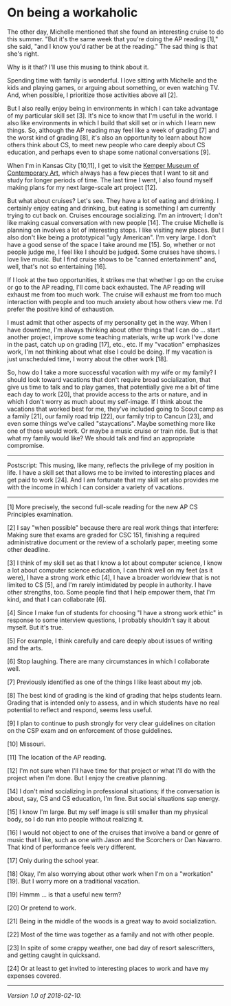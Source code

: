 On being a workaholic
=====================

The other day, Michelle mentioned that she found an interesting cruise
to do this summer.  "But it's the same week that you're doing the AP
reading [1]," she said, "and I know you'd rather be at the reading."
The sad thing is that she's right.

Why is it that?  I'll use this musing to think about it.

Spending time with family is wonderful.  I love sitting with Michelle and
the kids and playing games, or arguing about something, or even watching 
TV.  And, when possible, I prioritize those activities above all [2].

But I also really enjoy being in environments in which I can take
advantage of my particular skill set [3].  It's nice to know that I'm
useful in the world.  I also like environments in which I build that
skill set or in which I learn new things.  So, although the AP reading
may feel like a week of grading [7] and the worst kind of grading [8],
it's also an opportunity to learn about how others think about CS, to
meet new people who care deeply about CS education, and perhaps even to
shape some national conversations [9].

When I'm in Kansas City [10,11], I get to visit the [Kemper Museum of
Contemporary Art](https://www.kemperart.org/), which always has a few
pieces that I want to sit and study for longer periods of time.  The
last time I went, I also found myself making plans for my next large-scale
art project [12].

But what about cruises?  Let's see.  They have a lot of eating and
drinking.  I certainly enjoy eating and drinking, but eating is something
I am currently trying to cut back on.  Cruises encourage socializing.
I'm an introvert; I don't like making casual conversation with new people
[14].  The cruise Michelle is planning on involves a lot of interesting
stops.  I like visiting new places.  But I also don't like being a
prototypical "ugly American".  I'm very large.  I don't have a good
sense of the space I take around me [15].  So, whether or not people judge
me, I feel like I should be judged.  Some cruises have shows.  I love
live music.  But I find cruise shows to be "canned entertainment" and,
well, that's not so entertaining [16].

If I look at the two opportunities, it strikes me that whether I go on the
cruise or go to the AP reading, I'll come back exhausted.  The AP reading
will exhaust me from too much work.  The cruise will exhaust me from too
much interaction with people and too much anxiety about how others view me.
I'd prefer the positive kind of exhaustion.

I must admit that other aspects of my personality get in the way.
When I have downtime, I'm always thinking about other things that I can
do ... start another project, improve some teaching materials, write
up work I've done in the past, catch up on grading [17], etc., etc.
If my "vacation" emphasizes work, I'm not thinking about what else I
could be doing.  If my vacation is just unscheduled time, I worry
about the other work [18].

So, how do I take a more successful vacation with my wife or my family?
I should look toward vacations that don't require broad socialization,
that give us time to talk and to play games, that potentially give me a
bit of time each day to work [20], that provide access to the arts or
nature, and in which I don't worry as much about my self-image.  If I
think about the vacations that worked best for me, they've included going
to Scout camp as a family [21], our family road trip [22], our family
trip to Cancun [23], and even some things we've called "staycations".
Maybe something more like one of those would work.  Or maybe a music
cruise or train ride.  But is that what my family would like?  We should
talk and find an appropriate compromise.

---

Postscript: This musing, like many, reflects the privilege of my position
in life.  I have a skill set that allows me to be invited to interesting
places and get paid to work [24].  And I am fortunate that my skill set 
also provides me with the income in which I can consider a variety of
vacations.

---

[1] More precisely, the second full-scale reading for the new AP CS
Principles examination.

[2] I say "when possible" because there are real work things that
interfere: Making sure that exams are graded for CSC 151, finishing a
required administrative document or the review of a scholarly paper,
meeting some other deadline.

[3] I think of my skill set as that I know a lot about computer science,
I know a lot about computer science education, I can think well on my feet
(as it were), I have a strong work ethic [4], I have a broader worldview
that is not limited to CS [5], and I'm rarely intimidated by people
in authority.  I have other strengths, too.  Some people find that I
help empower them, that I'm kind, and that I can collaborate [6].

[4] Since I make fun of students for choosing "I have a strong work ethic"
in response to some interview questions, I probably shouldn't say it about
myself.  But it's true.

[5] For example, I think carefully and care deeply about issues of writing
and the arts.

[6] Stop laughing.  There are many circumstances in which I collaborate well.

[7] Previously identified as one of the things I like least about my job.

[8] The best kind of grading is the kind of grading that helps students
learn.  Grading that is intended only to assess, and in which students have
no real potential to reflect and respond, seems less useful.

[9] I plan to continue to push strongly for very clear guidelines on 
citation on the CSP exam and on enforcement of those guidelines.

[10] Missouri.

[11] The location of the AP reading.

[12] I'm not sure when I'll have time for that project or what I'll do
with the project when I'm done.  But I enjoy the creative planning.

[14] I don't mind socializing in professional situations; if the conversation
is about, say, CS and CS education, I'm fine.  But social situations sap
energy.

[15] I know I'm large.  But my self image is still smaller than my physical
body, so I do run into people without realizing it.

[16] I would not object to one of the cruises that involve a band or
genre of music that I like, such as one with Jason and the Scorchers or
Dan Navarro.  That kind of performance feels very different.

[17] Only during the school year.

[18] Okay, I'm also worrying about other work when I'm on a "workation"
[19].  But I worry more on a traditional vacation.

[19] Hmmm ... is that a useful new term?

[20] Or pretend to work.

[21] Being in the middle of the woods is a great way to avoid socialization.

[22] Most of the time was together as a family and not with other people.

[23] In spite of some crappy weather, one bad day of resort salescritters,
and getting caught in quicksand.

[24] Or at least to get invited to interesting places to work and have
my expenses covered.

---

*Version 1.0 of 2018-02-10.*
